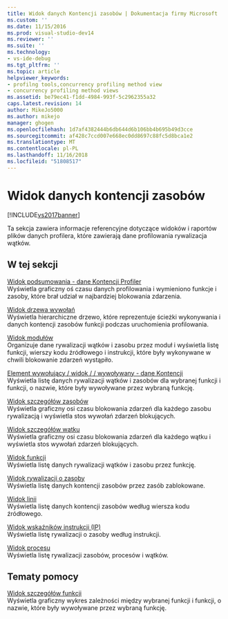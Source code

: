 ```yaml
---
title: Widok danych Kontencji zasobów | Dokumentacja firmy Microsoft
ms.custom: ''
ms.date: 11/15/2016
ms.prod: visual-studio-dev14
ms.reviewer: ''
ms.suite: ''
ms.technology:
- vs-ide-debug
ms.tgt_pltfrm: ''
ms.topic: article
helpviewer_keywords:
- profilng tools,concurrency profiling method view
- concurrency profiling method views
ms.assetid: be79ec41-f1dd-4984-993f-5c2962355a32
caps.latest.revision: 14
author: MikeJo5000
ms.author: mikejo
manager: ghogen
ms.openlocfilehash: 1d7af4382444b6db644d6b106bb4b695b49d3cce
ms.sourcegitcommit: af428c7ccd007e668ec0dd8697c88fc5d8bca1e2
ms.translationtype: MT
ms.contentlocale: pl-PL
ms.lasthandoff: 11/16/2018
ms.locfileid: "51808517"
---
```

# <a name="resource-contention-data-views"></a>Widok danych kontencji zasobów
[!INCLUDE[vs2017banner](../includes/vs2017banner.md)]

Ta sekcja zawiera informacje referencyjne dotyczące widoków i raportów plików danych profilera, które zawierają dane profilowania rywalizacja wątków.  
  
## <a name="in-this-section"></a>W tej sekcji  
 [Widok podsumowania - dane Kontencji Profiler](../profiling/resource-contention-data-views.md)  
 Wyświetla graficzny oś czasu danych profilowania i wymieniono funkcje i zasoby, które brał udział w najbardziej blokowania zdarzenia.  
  
 [Widok drzewa wywołań](../profiling/call-tree-view-contention-data.md)  
 Wyświetla hierarchiczne drzewo, które reprezentuje ścieżki wykonywania i danych kontencji zasobów funkcji podczas uruchomienia profilowania.  
  
 [Widok modułów](../profiling/modules-view-contention-data.md)  
 Organizuje dane rywalizacji wątków i zasobu przez moduł i wyświetla listę funkcji, wierszy kodu źródłowego i instrukcji, które były wykonywane w chwili blokowanie zdarzeń wystąpiło.  
  
 [Element wywołujący / widok / / wywoływany - dane Kontencji](../profiling/caller-callee-view-contention-data.md)  
 Wyświetla listę danych rywalizacji wątków i zasobów dla wybranej funkcji i funkcji, o nazwie, które były wywoływane przez wybraną funkcję.  
  
 [Widok szczegółów zasobów](../profiling/resource-details-view-contention-data.md)  
 Wyświetla graficzny osi czasu blokowania zdarzeń dla każdego zasobu rywalizacją i wyświetla stos wywołań zdarzeń blokujących.  
  
 [Widok szczegółów wątku](../profiling/thread-details-view-contention-data.md)  
 Wyświetla graficzny osi czasu blokowania zdarzeń dla każdego wątku i wyświetla stos wywołań zdarzeń blokujących.  
  
 [Widok funkcji](../profiling/functions-view-contention-data.md)  
 Wyświetla listę danych rywalizacji wątków i zasobu przez funkcję.  
  
 [Widok rywalizacji o zasoby](../profiling/resource-contentions-view-contention-data.md)  
 Wyświetla listę danych kontencji zasobów przez zasób zablokowane.  
  
 [Widok linii](../profiling/lines-view-contention-data.md)  
 Wyświetla listę danych kontencji zasobów według wiersza kodu źródłowego.  
  
 [Widok wskaźników instrukcji (IP)](../profiling/instruction-pointers-ips-view-contention-data.md)  
 Wyświetla listę rywalizacji o zasoby według instrukcji.  
  
 [Widok procesu](../profiling/process-view-contention-data.md)  
 Wyświetla listę rywalizacji zasobów, procesów i wątków.  
  
## <a name="reference"></a>Tematy pomocy  
 [Widok szczegółów funkcji](../profiling/function-details-view.md)  
 Wyświetla graficzny wykres zależności między wybranej funkcji i funkcji, o nazwie, które były wywoływane przez wybraną funkcję.



